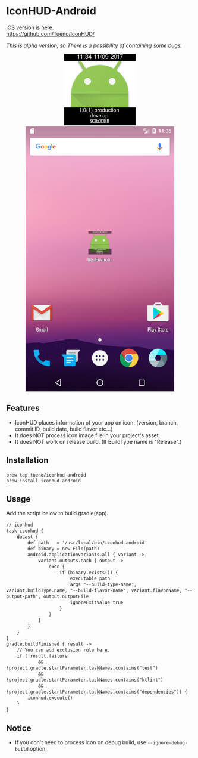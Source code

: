 # IconHUD-Android

iOS version is here.  
https://github.com/Tueno/IconHUD/

*This is alpha version, so There is a possibility of containing some bugs.*

<p align="center">
<img src="sample/iconhud_sample.png" alt="iconhud_sample"/>
<img src="sample/screen_sample.png" alt="screen_sample" width="400"/>
</p>

## Features

* IconHUD places information of your app on icon. (version, branch, commit ID, build date, build flavor etc...)
* It does NOT process icon image file in your project's asset.
* It does NOT work on release build. (If BuildType name is "Release".)

## Installation
```
brew tap tueno/iconhud-android
brew install iconhud-android
```

## Usage

Add the script below to build.gradle(app).  
```
// iconhud
task iconhud {
    doLast {
        def path   = '/usr/local/bin/iconhud-android'
        def binary = new File(path)
        android.applicationVariants.all { variant ->
            variant.outputs.each { output ->
                exec {
                    if (binary.exists()) {
                        executable path
                        args "--build-type-name", variant.buildType.name, "--build-flavor-name", variant.flavorName, "--output-path", output.outputFile
                        ignoreExitValue true
                    }
                }
            }
        }
    }
}
gradle.buildFinished { result ->
    // You can add exclusion rule here.
    if (!result.failure
            && !project.gradle.startParameter.taskNames.contains("test")
            && !project.gradle.startParameter.taskNames.contains("ktlint")
            && !project.gradle.startParameter.taskNames.contains("dependencies")) {
        iconhud.execute()
    }
}
```

## Notice

* If you don't need to process icon on debug build, use `--ignore-debug-build` option.
